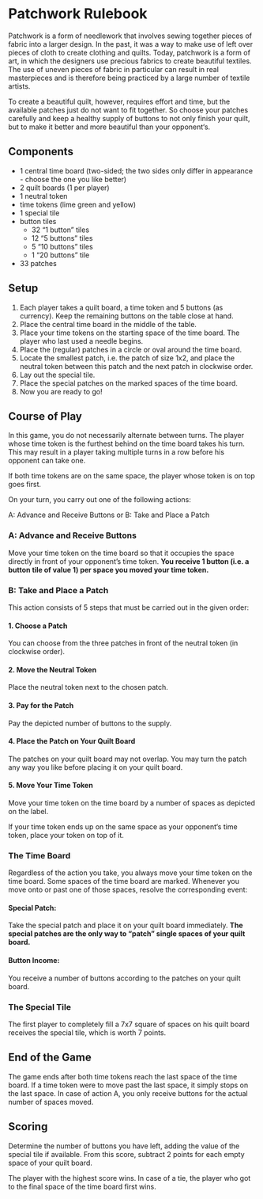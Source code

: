 # Patchwork Rulebook

Patchwork is a form of needlework that involves sewing together pieces of fabric into a larger design. In the past, it was a way to make use of left over pieces of cloth to create clothing and quilts. Today, patchwork is a form of art, in which the designers use precious fabrics to create beautiful textiles. The use of uneven pieces of fabric in particular can result in real masterpieces and is therefore being practiced by a large number of textile artists.

To create a beautiful quilt, however, requires effort and time, but the available patches just do not want to fit together. So choose your patches carefully and keep a healthy supply of buttons to not only finish your quilt, but to make it better and more beautiful than your opponent‘s.

## Components

* 1 central time board (two-sided; the two sides only differ in appearance - choose the one you like better)
* 2 quilt boards (1 per player)
* 1 neutral token
* time tokens (lime green and yellow)
* 1 special tile
* button tiles
  * 32 “1 button” tiles
  * 12 “5 buttons” tiles
  * 5 “10 buttons” tiles
  * 1 “20 buttons” tile
* 33 patches

## Setup

1. Each player takes a quilt board, a time token and 5 buttons (as currency). Keep the remaining buttons on the table close at hand.
2. Place the central time board in the middle of the table.
3. Place your time tokens on the starting space of the time board. The player who last used a needle begins.
4. Place the (regular) patches in a circle or oval around the time board.
5. Locate the smallest patch, i.e. the patch of size 1x2, and place the neutral token between this patch and the next patch in clockwise order.
6. Lay out the special tile.
7. Place the special patches on the marked spaces of the time board.
8. Now you are ready to go!

## Course of Play

In this game, you do not necessarily alternate between turns. The player whose time token is the furthest behind on the time board takes his turn. This may result in a player taking multiple turns in a row before his opponent can take one.

If both time tokens are on the same space, the player whose token is on top goes first.

On your turn, you carry out one of the following actions:

A: Advance and Receive Buttons
or
B: Take and Place a Patch

### A: Advance and Receive Buttons

Move your time token on the time board so that it occupies the space directly in front of your opponent’s
time token. **You receive 1 button (i.e. a button tile of value 1) per space you moved your time token.**

### B: Take and Place a Patch

This action consists of 5 steps that must be carried out in the given order:

#### 1. Choose a Patch

You can choose from the three patches in front of the neutral token (in clockwise order).

#### 2. Move the Neutral Token

Place the neutral token next to the chosen patch.

#### 3. Pay for the Patch

Pay the depicted number of buttons to the supply.

#### 4. Place the Patch on Your Quilt Board

The patches on your quilt board may not overlap. You may turn the patch any way you like before placing it on your quilt board.

#### 5. Move Your Time Token

Move your time token on the time board by a number of spaces as depicted on the label.

If your time token ends up on the same space as your opponent‘s time token, place your token on top of it.

### The Time Board

Regardless of the action you take, you always move your time token on the time board. Some spaces of the time board are marked. Whenever you move onto or past one of those spaces, resolve the corresponding event:

#### Special Patch:

Take the special patch and place it on your quilt board immediately. **The special patches are the only way to “patch” single spaces of your quilt board.**

#### Button Income:

You receive a number of buttons according to the patches on your quilt board.

### The Special Tile

The first player to completely fill a 7x7 square of spaces on his quilt board receives the special tile, which is worth 7 points.

## End of the Game

The game ends after both time tokens reach the last space of the time board. If a time token were to move past the last space, it simply stops on the last space. In case of action A, you only receive buttons for the actual number of spaces moved.

## Scoring

Determine the number of buttons you have left, adding the value of the special tile if available. From this score, subtract 2 points for each empty space of your quilt board.

The player with the highest score wins. In case of a tie, the player who got to the final space of the time board first wins.

